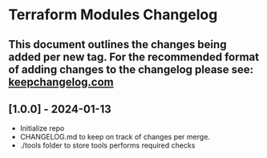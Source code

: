 # Terraform Modules Changelog

## This document outlines the changes being added per new tag. For the recommended format of adding changes to the changelog please see: [keepchangelog.com](https://keepachangelog.com/en/1.0.0/)

## [1.0.0] - 2024-01-13

* Initialize repo
* CHANGELOG.md to keep on track of changes per merge.
* ./tools folder to store tools performs required checks